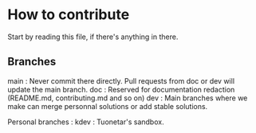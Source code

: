 # How to contribute

Start by reading this file, if there's anything in there.

## Branches

main : Never commit there directly. Pull requests from doc or dev will update the main branch.
doc : Reserved for documentation redaction (README.md, contributing.md and so on)
dev : Main branches where we make can merge personnal solutions or add stable solutions.

Personal branches :
	kdev : Tuonetar's sandbox.
